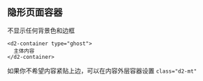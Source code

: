 ## 隐形页面容器

不显示任何背景色和边框

```
<d2-container type="ghost">
  主体内容
</d2-container>
```

如果你不希望内容紧贴上边，可以在内容外层容器设置 `class="d2-mt"`
